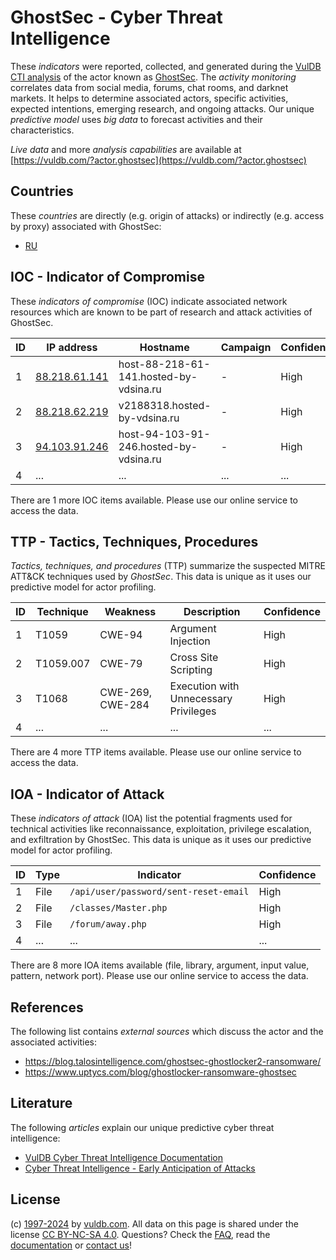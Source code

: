 # GhostSec - Cyber Threat Intelligence

These _indicators_ were reported, collected, and generated during the [VulDB CTI analysis](https://vuldb.com/?kb.cti) of the actor known as [GhostSec](https://vuldb.com/?actor.ghostsec). The _activity monitoring_ correlates data from social media, forums, chat rooms, and darknet markets. It helps to determine associated actors, specific activities, expected intentions, emerging research, and ongoing attacks. Our unique _predictive model_ uses _big data_ to forecast activities and their characteristics.

_Live data_ and more _analysis capabilities_ are available at [https://vuldb.com/?actor.ghostsec](https://vuldb.com/?actor.ghostsec)

## Countries

These _countries_ are directly (e.g. origin of attacks) or indirectly (e.g. access by proxy) associated with GhostSec:

* [RU](https://vuldb.com/?country.ru)

## IOC - Indicator of Compromise

These _indicators of compromise_ (IOC) indicate associated network resources which are known to be part of research and attack activities of GhostSec.

ID | IP address | Hostname | Campaign | Confidence
-- | ---------- | -------- | -------- | ----------
1 | [88.218.61.141](https://vuldb.com/?ip.88.218.61.141) | host-88-218-61-141.hosted-by-vdsina.ru | - | High
2 | [88.218.62.219](https://vuldb.com/?ip.88.218.62.219) | v2188318.hosted-by-vdsina.ru | - | High
3 | [94.103.91.246](https://vuldb.com/?ip.94.103.91.246) | host-94-103-91-246.hosted-by-vdsina.ru | - | High
4 | ... | ... | ... | ...

There are 1 more IOC items available. Please use our online service to access the data.

## TTP - Tactics, Techniques, Procedures

_Tactics, techniques, and procedures_ (TTP) summarize the suspected MITRE ATT&CK techniques used by _GhostSec_. This data is unique as it uses our predictive model for actor profiling.

ID | Technique | Weakness | Description | Confidence
-- | --------- | -------- | ----------- | ----------
1 | T1059 | CWE-94 | Argument Injection | High
2 | T1059.007 | CWE-79 | Cross Site Scripting | High
3 | T1068 | CWE-269, CWE-284 | Execution with Unnecessary Privileges | High
4 | ... | ... | ... | ...

There are 4 more TTP items available. Please use our online service to access the data.

## IOA - Indicator of Attack

These _indicators of attack_ (IOA) list the potential fragments used for technical activities like reconnaissance, exploitation, privilege escalation, and exfiltration by GhostSec. This data is unique as it uses our predictive model for actor profiling.

ID | Type | Indicator | Confidence
-- | ---- | --------- | ----------
1 | File | `/api/user/password/sent-reset-email` | High
2 | File | `/classes/Master.php` | High
3 | File | `/forum/away.php` | High
4 | ... | ... | ...

There are 8 more IOA items available (file, library, argument, input value, pattern, network port). Please use our online service to access the data.

## References

The following list contains _external sources_ which discuss the actor and the associated activities:

* https://blog.talosintelligence.com/ghostsec-ghostlocker2-ransomware/
* https://www.uptycs.com/blog/ghostlocker-ransomware-ghostsec

## Literature

The following _articles_ explain our unique predictive cyber threat intelligence:

* [VulDB Cyber Threat Intelligence Documentation](https://vuldb.com/?kb.cti)
* [Cyber Threat Intelligence - Early Anticipation of Attacks](https://www.scip.ch/en/?labs.20201022)

## License

(c) [1997-2024](https://vuldb.com/?kb.changelog) by [vuldb.com](https://vuldb.com/?kb.about). All data on this page is shared under the license [CC BY-NC-SA 4.0](https://creativecommons.org/licenses/by-nc-sa/4.0/). Questions? Check the [FAQ](https://vuldb.com/?kb.faq), read the [documentation](https://vuldb.com/?kb) or [contact us](https://vuldb.com/?contact)!
